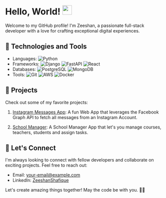 # Hello, World! <img src="https://raw.githubusercontent.com/iampavangandhi/iampavangandhi/master/gifs/Hi.gif" width="30px">

Welcome to my GitHub profile! I'm Zeeshan, a passionate full-stack developer with a love for crafting exceptional digital experiences.

## 🔧 Technologies and Tools

- Languages: ![Python](https://img.shields.io/badge/-Python-3776AB?style=flat-square&logo=python&logoColor=white)
- Frameworks: ![Django](https://img.shields.io/badge/-Django-092E20?style=flat-square&logo=django&logoColor=white) ![FastAPI](https://img.shields.io/badge/-FastAPI-009688?style=flat-square&logo=fastapi&logoColor=white) ![React](https://img.shields.io/badge/-React-61DAFB?style=flat-square&logo=react&logoColor=white)
- Databases: ![PostgreSQL](https://img.shields.io/badge/-PostgreSQL-336791?style=flat-square&logo=postgresql&logoColor=white) ![MongoDB](https://img.shields.io/badge/-MongoDB-47A248?style=flat-square&logo=mongodb&logoColor=white)
- Tools: ![Git](https://img.shields.io/badge/-Git-F05032?style=flat-square&logo=git&logoColor=white) ![AWS](https://img.shields.io/badge/-AWS-232F3E?style=flat-square&logo=amazon-aws&logoColor=white) ![Docker](https://img.shields.io/badge/-Docker-2496ED?style=flat-square&logo=docker&logoColor=white)


## 🚀 Projects

Check out some of my favorite projects:

1. [Instagram Messages App](https://github.com/zeeshan-shafeek/Instagram-app): A fun Web App that leverages the Facebook Graph API to fetch all messages from an Instagram Account.

2. [School Manager](https://github.com/zeeshan-shafeek/SchoolManager): A School Manager App that let's you manage courses, teachers, students and assign tasks.

## 💬 Let's Connect

I'm always looking to connect with fellow developers and collaborate on exciting projects. Feel free to reach out:

- Email: your-email@example.com
- LinkedIn: [ZeeshanShafique](https://www.linkedin.com/in/zeeshanshafique/)

Let's create amazing things together! May the code be with you. 🚀✨

<!--
**zeeshan-shafeek/zeeshan-shafeek** is a ✨ _special_ ✨ repository because its `README.md` (this file) appears on your GitHub profile.

Here are some ideas to get you started:

- 🔭 I’m currently working on ...
- 🌱 I’m currently learning ...
- 👯 I’m looking to collaborate on ...
- 🤔 I’m looking for help with ...
- 💬 Ask me about ...
- 📫 How to reach me: ...
- 😄 Pronouns: ...
- ⚡ Fun fact: ...
-->
